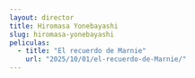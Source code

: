 ```yaml
---
layout: director
title: Hiromasa Yonebayashi
slug: hiromasa-yonebayashi
peliculas:
  - title: "El recuerdo de Marnie"
    url: "2025/10/01/el-recuerdo-de-Marnie/"
---
```

